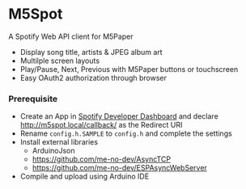 # M5Spot
A Spotify Web API client for M5Paper

- Display song title, artists & JPEG album art
- Multilple screen layouts
- Play/Pause, Next, Previous with M5Paper buttons or touchscreen
- Easy OAuth2 authorization through browser

### Prerequisite
- Create an App in [Spotify Developer Dashboard](https://developer.spotify.com/dashboard/) and declare http://m5spot.local/callback/ as the Redirect URI
- Rename `config.h.SAMPLE` to `config.h` and complete the settings
- Install external libraries
  - ArduinoJson
  - https://github.com/me-no-dev/AsyncTCP
  - https://github.com/me-no-dev/ESPAsyncWebServer
- Compile and upload using Arduino IDE

 
